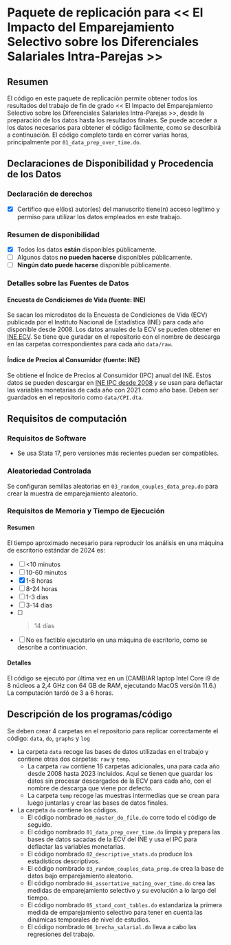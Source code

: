 # Paquete de replicación para << El Impacto del Emparejamiento Selectivo sobre los Diferenciales Salariales Intra-Parejas >>

## Resumen

El código en este paquete de replicación permite obtener todos los resultados del trabajo de fin de grado << El Impacto del Emparejamiento Selectivo sobre los Diferenciales Salariales Intra-Parejas >>, desde la preparación de los datos hasta los resultados finales. Se puede acceder a los datos necesarios para obtener el código fácilmente, como se describirá a continuación. El código completo tarda en correr varias horas, principalmente por `01_data_prep_over_time.do`.

## Declaraciones de Disponibilidad y Procedencia de los Datos

### Declaración de derechos

- [x] Certifico que el(los) autor(es) del manuscrito tiene(n) acceso legítimo y permiso para utilizar los datos empleados en este trabajo.

### Resumen de disponibilidad

- [x] Todos los datos **están** disponibles públicamente.
- [ ] Algunos datos **no pueden hacerse** disponibles públicamente.
- [ ] **Ningún dato puede hacerse** disponible públicamente.

### Detalles sobre las Fuentes de Datos

#### Encuesta de Condiciomes de Vida (fuente: INE)

Se sacan los microdatos de la Encuesta de Condiciones de Vida (ECV) publicada por el Instituto Nacional de Estadística (INE) para cada año disponible desde 2008. Los datos anuales de la ECV se pueden obtener en [INE ECV](https://www.ine.es/dyngs/INEbase/es/operacion.htm?c=Estadistica_C&cid=1254736176807&menu=resultados&idp=1254735976608#_tabs-1254736195153). Se tiene que guradar en el repositorio con el nombre de descarga en las carpetas correspondientes para cada año `data/raw`.

#### Índice de Precios al Consumidor (fuente: INE)

Se obtiene el Índice de Precios al Consumidor (IPC) anual del INE. Estos datos se pueden descargar en [INE IPC desde 2008]([https://usa.ipums.org/usa/](https://www.ine.es/jaxiT3/Datos.htm?t=50934)) y se usan para deflactar las variables monetarias de cada año con 2021 como año base. Deben ser guardados en el repositorio como `data/CPI.dta`. 

## Requisitos de computación

### Requisitos de Software

- Se usa Stata 17, pero versiones más recientes pueden ser compatibles.

### Aleatoriedad Controlada

Se configuran semillas aleatorias en `03_random_couples_data_prep.do` para crear la muestra de emparejamiento aleatorio.

### Requisitos de Memoria y Tiempo de Ejecución

#### Resumen

El tiempo aproximado necesario para reproducir los análisis en una máquina de escritorio estándar de 2024 es:

- [ ] <10 minutos
- [ ] 10-60 minutos
- [x] 1-8 horas
- [ ] 8-24 horas
- [ ] 1-3 días
- [ ] 3-14 días
- [ ] > 14 días
- [ ] No es factible ejecutarlo en una máquina de escritorio, como se describe a continuación.

#### Detalles

El código se ejecutó por última vez en un (CAMBIAR laptop Intel Core i9 de 8 núcleos a 2,4 GHz con 64 GB de RAM, ejecutando MacOS versión 11.6.) La computación tardó de 3 a 6 horas.

## Descripción de los programas/código

Se deben crear 4 carpetas en el repositorio para replicar correctamente el código: `data`, `do`, `graphs` y `log`

- La carpeta `data` recoge las bases de datos utilizadas en el trabajo y contiene otras dos carpetas: `raw` y `temp`.
  - La carpeta `raw` contiene 16 carpetas adicionales, una para cada año desde 2008 hasta 2023 incluidos. Aquí se tienen que guardar los datos sin procesar descargados de la ECV para cada año, con el nombre de descarga que viene por defecto.
  - La carpeta `temp` recoge las muestras intermedias que se crean para luego juntarlas y crear las bases de datos finales.
- La carpeta `do` contiene los códigos.
  - El código nombrado `00_master_do_file.do` corre todo el código de seguido.
  - El código nombrado `01_data_prep_over_time.do` limpia y prepara las bases de datos sacadas de la ECV del INE y usa el IPC para deflactar las variables monetarias.
  - El código nombrado `02_descriptive_stats.do` produce los estadísticos descriptivos.
  - El código nombrado `03_random_couples_data_prep.do` crea la base de datos bajo emparejamiento aleatorio.
  - El código nombrado `04_assortative_mating_over_time.do` crea las medidas de emparejamiento selectivo y su evolución a lo largo del tiempo.
  - El código nombrado `05_stand_cont_tables.do` estandariza la primera medida de emparejamiento selectivo para tener en cuenta las dinámicas temporales de nivel de estudios.
  - El código nombrado `06_brecha_salarial.do` lleva a cabo las regresiones del trabajo.


